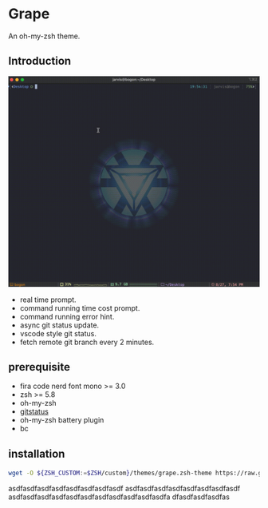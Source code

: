 # Grape

An oh-my-zsh theme.

## Introduction

![grape](images/grape.gif)

* real time prompt.
* command running time cost prompt.
* command running error hint.
* async git status update.
* vscode style git status.
* fetch remote git branch every 2 minutes.

## prerequisite

- fira code nerd font mono >= 3.0
- zsh >= 5.8
- oh-my-zsh
- [gitstatus](https://github.com/romkatv/gitstatus)
- oh-my-zsh battery plugin
- bc

## installation

```bash
wget -O ${ZSH_CUSTOM:=$ZSH/custom}/themes/grape.zsh-theme https://raw.githubusercontent.com/Alwaysproblem/grape/master/grape.zsh-theme
```

asdfasdfasdfasdfasdfasdfasdfasdf
asdfasdfasdfasdfasdfasdfasdfasdf
asdfasdfasdfasdfasdfasdfasdfasdfasdfasdfasdfa
dfasdfasdfasdfas

